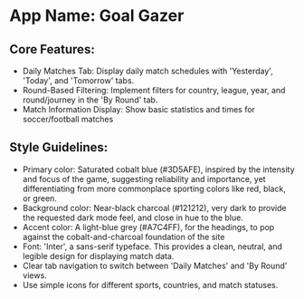 # **App Name**: Goal Gazer

## Core Features:

- Daily Matches Tab: Display daily match schedules with 'Yesterday', 'Today', and 'Tomorrow' tabs.
- Round-Based Filtering: Implement filters for country, league, year, and round/journey in the 'By Round' tab.
- Match Information Display: Show basic statistics and times for soccer/football matches

## Style Guidelines:

- Primary color: Saturated cobalt blue (#3D5AFE), inspired by the intensity and focus of the game, suggesting reliability and importance, yet differentiating from more commonplace sporting colors like red, black, or green.
- Background color: Near-black charcoal (#121212), very dark to provide the requested dark mode feel, and close in hue to the blue.
- Accent color: A light-blue grey (#A7C4FF), for the headings, to pop against the cobalt-and-charcoal foundation of the site
- Font: 'Inter', a sans-serif typeface. This provides a clean, neutral, and legible design for displaying match data.
- Clear tab navigation to switch between 'Daily Matches' and 'By Round' views.
- Use simple icons for different sports, countries, and match statuses.